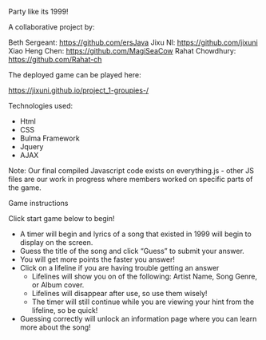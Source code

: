 Party like its 1999! 

A collaborative project by:

Beth Sergeant: https://github.com/ersJava
Jixu Nl: https://github.com/jixuni
Xiao Heng Chen: https://github.com/MagiSeaCow
Rahat Chowdhury: https://github.com/Rahat-ch

The deployed game can be played here:

https://jixuni.github.io/project_1-groupies-/

Technologies used: 
- Html
- CSS
- Bulma Framework
- Jquery
- AJAX

Note: Our final compiled Javascript code exists on everything.js - other JS files are our work in progress where members worked on specific parts of the game.

Game instructions

Click start game below to begin!

- A timer will begin and lyrics of a song that existed in 1999 will begin to display on the screen.
- Guess the title of the song and click “Guess” to submit your answer.
- You will get more points the faster you answer! 
- Click on a lifeline if you are having trouble getting an answer
    - Lifelines will show you on of the following: Artist Name, Song Genre, or Album cover. 
    - Lifelines will disappear after use, so use them wisely!
    - The timer will still continue while you are viewing your hint from the lifeline, so be quick! 
- Guessing correctly will unlock an information page where you can learn more about the song! 

